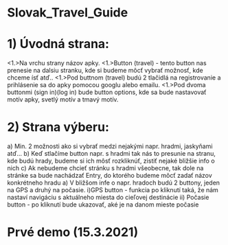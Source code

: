 <h1>Slovak_Travel_Guide</h1>
<h1>1) Úvodná strana:</h1>
      <1.>Na vrchu strany názov apky.
      <1.>Button (travel) - tento button nas prenesie na dalsiu stranku, kde si budeme môcť vybrať možnosť, kde chceme ísť atď..
      <1.>Pod buttnom (travel) budú 2 tlačidlá na registrovanie a prihlásenie sa do apky pomocou googlu alebo emailu.
      <1.>Pod dvoma buttonmi (sign in)(log in) bude button options, kde sa bude nastavovať motív apky, svetlý motív a tmavý motív.
<h1>2) Strana výberu:</h1>
    a) Min. 2 možnosti ako si vybrať medzi nejakými napr. hradmi, jaskyňami atď...
    b) Keď stlačíme button napr. s hradmi tak nás to presunie na stranu, kde budú hrady, budeme si ich môsť rozkliknúť, zistiť nejaké bližšie info o nich
    c) Ak nebudeme chcieť stránku s hradmi všeobecne, tak dole na stránke sa bude nachádzať Entry, do ktorého budeme môcť zadať názov konkrétneho hradu
            a) V bližšom infe o napr. hradoch budú 2 buttony, jeden na GPS a druhý na počasie.
                    i)GPS button - funkcia po kliknutí taká, že nám nastaví navigáciu s aktuálneho miesta do cieľovej destinácie
                    ii) Počasie button - po kliknutí bude ukazovať, aké je na danom mieste počasie
<h1>Prvé demo (15.3.2021)</h1>

